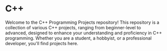 # C++
Welcome to the C++ Programming Projects repository! This repository is a collection of various C++ projects, ranging from beginner-level to advanced, designed to enhance your understanding and proficiency in C++ programming. Whether you are a student, a hobbyist, or a professional developer, you'll find projects here.


